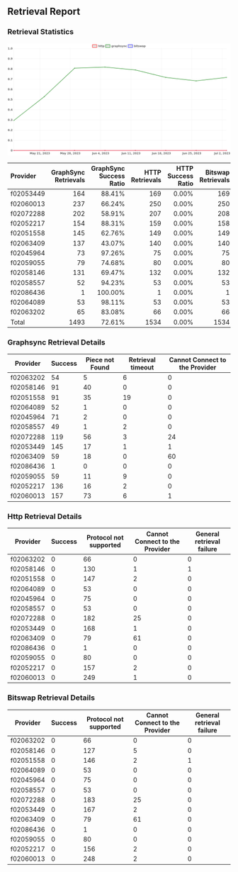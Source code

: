 ## Retrieval Report
### Retrieval Statistics
<img src="https://raw.githubusercontent.com/data-preservation-programs/filplus-checker-assets/main/filecoin-project/filecoin-plus-large-datasets/issues/1877/1688754103152.png"/>

| Provider  | GraphSync Retrievals | GraphSync Success Ratio | HTTP Retrievals | HTTP Success Ratio | Bitswap Retrievals | Bitswap Success Ratio |
| :-------- | -------------------: | ----------------------: | --------------: | -----------------: | -----------------: | --------------------: |
| f02053449 |                  164 |                  88.41% |             169 |              0.00% |                169 |                 0.00% |
| f02060013 |                  237 |                  66.24% |             250 |              0.00% |                250 |                 0.00% |
| f02072288 |                  202 |                  58.91% |             207 |              0.00% |                208 |                 0.00% |
| f02052217 |                  154 |                  88.31% |             159 |              0.00% |                158 |                 0.00% |
| f02051558 |                  145 |                  62.76% |             149 |              0.00% |                149 |                 0.00% |
| f02063409 |                  137 |                  43.07% |             140 |              0.00% |                140 |                 0.00% |
| f02045964 |                   73 |                  97.26% |              75 |              0.00% |                 75 |                 0.00% |
| f02059055 |                   79 |                  74.68% |              80 |              0.00% |                 80 |                 0.00% |
| f02058146 |                  131 |                  69.47% |             132 |              0.00% |                132 |                 0.00% |
| f02058557 |                   52 |                  94.23% |              53 |              0.00% |                 53 |                 0.00% |
| f02086436 |                    1 |                 100.00% |               1 |              0.00% |                  1 |                 0.00% |
| f02064089 |                   53 |                  98.11% |              53 |              0.00% |                 53 |                 0.00% |
| f02063202 |                   65 |                  83.08% |              66 |              0.00% |                 66 |                 0.00% |
| Total     |                 1493 |                  72.61% |            1534 |              0.00% |               1534 |                 0.00% |

### Graphsync Retrieval Details
| Provider  | Success | Piece not Found | Retrieval timeout | Cannot Connect to the Provider |
| --------- | ------- | --------------- | ----------------- | ------------------------------ |
| f02063202 | 54      | 5               | 6                 | 0                              |
| f02058146 | 91      | 40              | 0                 | 0                              |
| f02051558 | 91      | 35              | 19                | 0                              |
| f02064089 | 52      | 1               | 0                 | 0                              |
| f02045964 | 71      | 2               | 0                 | 0                              |
| f02058557 | 49      | 1               | 2                 | 0                              |
| f02072288 | 119     | 56              | 3                 | 24                             |
| f02053449 | 145     | 17              | 1                 | 1                              |
| f02063409 | 59      | 18              | 0                 | 60                             |
| f02086436 | 1       | 0               | 0                 | 0                              |
| f02059055 | 59      | 11              | 9                 | 0                              |
| f02052217 | 136     | 16              | 2                 | 0                              |
| f02060013 | 157     | 73              | 6                 | 1                              |

### Http Retrieval Details
| Provider  | Success | Protocol not supported | Cannot Connect to the Provider | General retrieval failure |
| --------- | ------- | ---------------------- | ------------------------------ | ------------------------- |
| f02063202 | 0       | 66                     | 0                              | 0                         |
| f02058146 | 0       | 130                    | 1                              | 1                         |
| f02051558 | 0       | 147                    | 2                              | 0                         |
| f02064089 | 0       | 53                     | 0                              | 0                         |
| f02045964 | 0       | 75                     | 0                              | 0                         |
| f02058557 | 0       | 53                     | 0                              | 0                         |
| f02072288 | 0       | 182                    | 25                             | 0                         |
| f02053449 | 0       | 168                    | 1                              | 0                         |
| f02063409 | 0       | 79                     | 61                             | 0                         |
| f02086436 | 0       | 1                      | 0                              | 0                         |
| f02059055 | 0       | 80                     | 0                              | 0                         |
| f02052217 | 0       | 157                    | 2                              | 0                         |
| f02060013 | 0       | 249                    | 1                              | 0                         |

### Bitswap Retrieval Details
| Provider  | Success | Protocol not supported | Cannot Connect to the Provider | General retrieval failure |
| --------- | ------- | ---------------------- | ------------------------------ | ------------------------- |
| f02063202 | 0       | 66                     | 0                              | 0                         |
| f02058146 | 0       | 127                    | 5                              | 0                         |
| f02051558 | 0       | 146                    | 2                              | 1                         |
| f02064089 | 0       | 53                     | 0                              | 0                         |
| f02045964 | 0       | 75                     | 0                              | 0                         |
| f02058557 | 0       | 53                     | 0                              | 0                         |
| f02072288 | 0       | 183                    | 25                             | 0                         |
| f02053449 | 0       | 167                    | 2                              | 0                         |
| f02063409 | 0       | 79                     | 61                             | 0                         |
| f02086436 | 0       | 1                      | 0                              | 0                         |
| f02059055 | 0       | 80                     | 0                              | 0                         |
| f02052217 | 0       | 156                    | 2                              | 0                         |
| f02060013 | 0       | 248                    | 2                              | 0                         |
